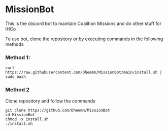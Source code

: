 # MissionBot
This is the discord bot to maintain Coalition Missions and do other stuff for IHCo

To use bot, clone the repository or by executing commands in the following methods

### Method 1:
```
curl https://raw.githubusercontent.com/Dheemn/MissionBot/main/install.sh | sudo bash
```

### Method 2

Clone repository and follow the commands
```
git clone https://github.com/Dheemn/MissionBot
cd MissionBot
chmod +x install.sh
./install.sh
```
